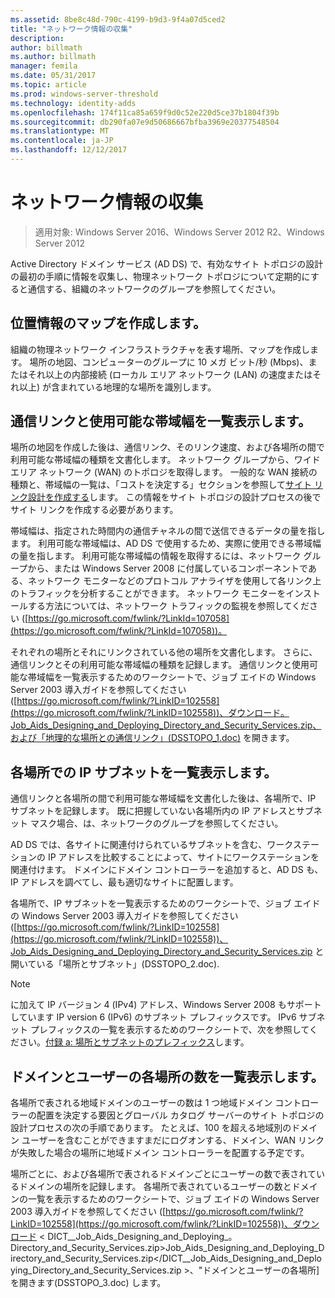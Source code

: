 ```yaml
---
ms.assetid: 8be8c48d-790c-4199-b9d3-9f4a07d5ced2
title: "ネットワーク情報の収集"
description: 
author: billmath
ms.author: billmath
manager: femila
ms.date: 05/31/2017
ms.topic: article
ms.prod: windows-server-threshold
ms.technology: identity-adds
ms.openlocfilehash: 174f11ca85a659f9d0c52e220d5ce37b1804f39b
ms.sourcegitcommit: db290fa07e9d50686667bfba3969e20377548504
ms.translationtype: MT
ms.contentlocale: ja-JP
ms.lasthandoff: 12/12/2017
---
```

# <a name="collecting-network-information"></a>ネットワーク情報の収集

>適用対象: Windows Server 2016、Windows Server 2012 R2、Windows Server 2012

Active Directory ドメイン サービス (AD DS) で、有効なサイト トポロジの設計の最初の手順に情報を収集し、物理ネットワーク トポロジについて定期的にすると通信する、組織のネットワークのグループを参照してください。  
  
## <a name="creating-a-location-map"></a>位置情報のマップを作成します。  
組織の物理ネットワーク インフラストラクチャを表す場所、マップを作成します。 場所の地図、コンピューターのグループに 10 メガ ビット/秒 (Mbps)、またはそれ以上の内部接続 (ローカル エリア ネットワーク (LAN) の速度またはそれ以上) が含まれている地理的な場所を識別します。  
  
## <a name="listing-communication-links-and-available-bandwidth"></a>通信リンクと使用可能な帯域幅を一覧表示します。  
場所の地図を作成した後は、通信リンク、そのリンク速度、および各場所の間で利用可能な帯域幅の種類を文書化します。 ネットワーク グループから、ワイド エリア ネットワーク (WAN) のトポロジを取得します。 一般的な WAN 接続の種類と、帯域幅の一覧は、「コストを決定する」セクションを参照して[サイト リンク設計を作成する](../../ad-ds/plan/Creating-a-Site-Link-Design.md)します。 この情報をサイト トポロジの設計プロセスの後でサイト リンクを作成する必要があります。  
  
帯域幅は、指定された時間内の通信チャネルの間で送信できるデータの量を指します。 利用可能な帯域幅は、AD DS で使用するため、実際に使用できる帯域幅の量を指します。 利用可能な帯域幅の情報を取得するには、ネットワーク グループから、または Windows Server 2008 に付属しているコンポーネントである、ネットワーク モニターなどのプロトコル アナライザを使用して各リンク上のトラフィックを分析することができます。 ネットワーク モニターをインストールする方法については、ネットワーク トラフィックの監視を参照してください ([https://go.microsoft.com/fwlink/?LinkId=107058](https://go.microsoft.com/fwlink/?LinkId=107058))。  
  
それぞれの場所とそれにリンクされている他の場所を文書化します。 さらに、通信リンクとその利用可能な帯域幅の種類を記録します。 通信リンクと使用可能な帯域幅を一覧表示するためのワークシートで、ジョブ エイドの Windows Server 2003 導入ガイドを参照してください ([https://go.microsoft.com/fwlink/?LinkID=102558](https://go.microsoft.com/fwlink/?LinkID=102558))、ダウンロード。Job_Aids_Designing_and_Deploying_Directory_and_Security_Services.zip、および「地理的な場所との通信リンク」(DSSTOPO_1.doc) を開きます。  
  
## <a name="listing-ip-subnets-within-each-location"></a>各場所での IP サブネットを一覧表示します。  
通信リンクと各場所の間で利用可能な帯域幅を文書化した後は、各場所で、IP サブネットを記録します。 既に把握していない各場所内の IP アドレスとサブネット マスク場合、は、ネットワークのグループを参照してください。  
  
AD DS では、各サイトに関連付けられているサブネットを含む、ワークステーションの IP アドレスを比較することによって、サイトにワークステーションを関連付けます。 ドメインにドメイン コントローラーを追加すると、AD DS も、IP アドレスを調べてし、最も適切なサイトに配置します。  
  
各場所で、IP サブネットを一覧表示するためのワークシートで、ジョブ エイドの Windows Server 2003 導入ガイドを参照してください ([https://go.microsoft.com/fwlink/?LinkID=102558](https://go.microsoft.com/fwlink/?LinkID=102558))、Job_Aids_Designing_and_Deploying_Directory_and_Security_Services.zip と開いている「場所とサブネット」(DSSTOPO_2.doc).  
  
> [!NOTE]  
> に加えて IP バージョン 4 (IPv4) アドレス、Windows Server 2008 もサポートしています IP version 6 (IPv6) のサブネット プレフィックスです。 IPv6 サブネット プレフィックスの一覧を表示するためのワークシートで、次を参照してください。[付録 a: 場所とサブネットのプレフィックス](../../ad-ds/plan/Appendix-A--Locations-and-Subnet-Prefixes.md)します。  
  
## <a name="listing-domains-and-number-of-users-for-each-location"></a>ドメインとユーザーの各場所の数を一覧表示します。  
各場所で表される地域ドメインのユーザーの数は 1 つ地域ドメイン コントローラーの配置を決定する要因とグローバル カタログ サーバーのサイト トポロジの設計プロセスの次の手順であります。 たとえば、100 を超える地域別のドメイン ユーザーを含むことができますまだにログオンする、ドメイン、WAN リンクが失敗した場合の場所に地域ドメイン コントローラーを配置する予定です。  
  
場所ごとに、および各場所で表されるドメインごとにユーザーの数で表されているドメインの場所を記録します。 各場所で表されているユーザーの数とドメインの一覧を表示するためのワークシートで、ジョブ エイドの Windows Server 2003 導入ガイドを参照してください ([https://go.microsoft.com/fwlink/?LinkID=102558](https://go.microsoft.com/fwlink/?LinkID=102558))、ダウンロード < DICT__Job_Aids_Designing_and_Deploying_。Directory_and_Security_Services.zip>Job_Aids_Designing_and_Deploying_Directory_and_Security_Services.zip</DICT__Job_Aids_Designing_and_Deploying_Directory_and_Security_Services.zip >、"ドメインとユーザーの各場所] を開きます(DSSTOPO_3.doc) します。  
  


